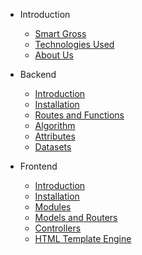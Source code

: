 - Introduction

  - [Smart Gross](quickstart.md)
  - [Technologies Used](technologies.md)
  - [About Us](more-pages.md)

- Backend

  - [Introduction](backend_introduction.md)
  - [Installation](backend_installation.md)
  - [Routes and Functions](backend_routesFunctions.md)
  - [Algorithm](algorithm.md)
  - [Attributes](attributes.md)
  - [Datasets](backend_dataset.md)

- Frontend

  - [Introduction](frontend_introduction.md)
  - [Installation](frontend_installation.md)
  - [Modules](frontend_modules.md)
  - [Models and Routers](frontend_models_and_routers.md)
  - [Controllers](markdown.md)
  - [HTML Template Engine](language-highlight.md)
